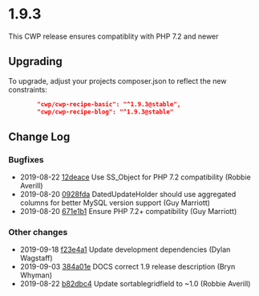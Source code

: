 # 1.9.3

This CWP release ensures compatiblity with PHP 7.2 and newer

## Upgrading

To upgrade, adjust your projects composer.json to reflect the new constraints:

```json
        "cwp/cwp-recipe-basic": "^1.9.3@stable",
        "cwp/cwp-recipe-blog": "^1.9.3@stable"
```

<!--- Changes below this line will be automatically regenerated -->

## Change Log

### Bugfixes

 * 2019-08-22 [12deace](https://github.com/silverstripe/cwp/commit/12deacebba7c1b904c8c7d40eed476bb886f9b20) Use SS_Object for PHP 7.2 compatibility (Robbie Averill)
 * 2019-08-20 [0928fda](https://github.com/silverstripe/cwp/commit/0928fda3998ea33cea7c8fac93c8a2d9a9432e1f) DatedUpdateHolder should use aggregated columns for better MySQL version support (Guy Marriott)
 * 2019-08-20 [671e1b1](https://github.com/silverstripe/cwp/commit/671e1b15d86bf66eccbe7f3f779b1f1376e4a4ed) Ensure PHP 7.2+ compatibility (Guy Marriott)

### Other changes

 * 2019-09-18 [f23e4a1](https://github.com/silverstripe/cwp-recipe-basic/commit/f23e4a1a279e21285d4deb417073321ae88e1567) Update development dependencies (Dylan Wagstaff)
 * 2019-09-03 [384a01e](https://github.com/silverstripe/cwp/commit/384a01eb921cd63099bcfaaa3531c1ca975a7169) DOCS correct 1.9 release description (Bryn Whyman)
 * 2019-08-22 [b82dbc4](https://github.com/silverstripe/cwp-recipe-basic/commit/b82dbc42051b4810d7f07ad95e4aa3d45922c7a6) Update sortablegridfield to ~1.0 (Robbie Averill)
<!--- Changes above this line will be automatically regenerated -->
